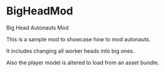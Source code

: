 # BigHeadMod
Big Head Autonauts Mod

This is a sample mod to showcase how to mod autonauts.

It includes changing all worker heads into big ones.

Also the player model is altered to load from an asset bundle.
